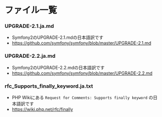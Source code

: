 ファイル一覧
============

### UPGRADE-2.1.ja.md

 * Symfony2のUPGRADE-2.1.mdの日本語訳です
 * https://github.com/symfony/symfony/blob/master/UPGRADE-2.1.md

### UPGRADE-2.2.ja.md

 * Symfony2のUPGRADE-2.2.mdの日本語訳です
 * https://github.com/symfony/symfony/blob/master/UPGRADE-2.2.md

### rfc_Supports_finally_keyword.ja.txt

 * PHP Wikiにある `Request for Comments: Supports finally keyword` の日本語訳です
 * https://wiki.php.net/rfc/finally

